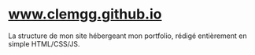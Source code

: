 # www.clemgg.github.io
La structure de mon site hébergeant mon portfolio, rédigé entièrement en simple HTML/CSS/JS.
